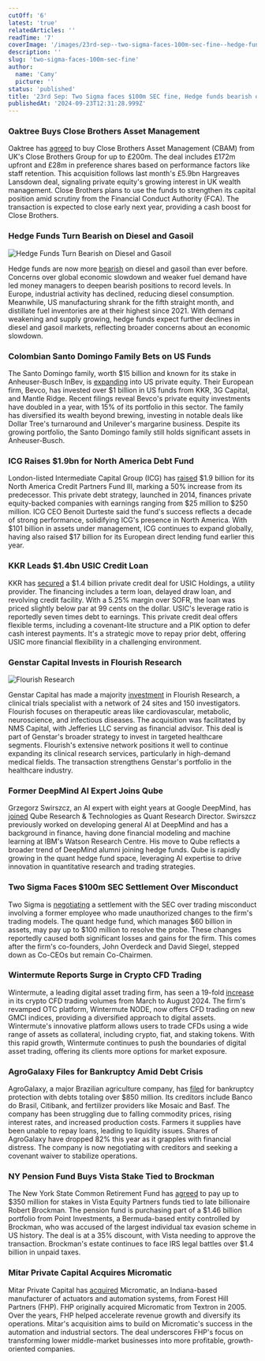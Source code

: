 ```yaml
---
cutOff: '6'
latest: 'true'
relatedArticles: ''
readTime: '7'
coverImage: '/images/23rd-sep--two-sigma-faces-100m-sec-fine--hedge-funds-bearish-on-diesel-b-YyNT.webp'
description: ''
slug: 'two-sigma-faces-100m-sec-fine'
author:
  name: 'Camy'
  picture: ''
status: 'published'
title: '23rd Sep: Two Sigma faces $100m SEC fine, Hedge funds bearish on diesel'
publishedAt: '2024-09-23T12:31:28.999Z'
---
```


### Oaktree Buys Close Brothers Asset Management

Oaktree has [agreed](https://www.privateequitywire.co.uk/oaktree-agrees-200m-deal-for-close-brothers-asset-management/) to buy Close Brothers Asset Management (CBAM) from UK's Close Brothers Group for up to £200m. The deal includes £172m upfront and £28m in preference shares based on performance factors like staff retention. This acquisition follows last month's £5.9bn Hargreaves Lansdown deal, signaling private equity's growing interest in UK wealth management. Close Brothers plans to use the funds to strengthen its capital position amid scrutiny from the Financial Conduct Authority (FCA). The transaction is expected to close early next year, providing a cash boost for Close Brothers.

### Hedge Funds Turn Bearish on Diesel and Gasoil

![Hedge Funds Turn Bearish on Diesel and Gasoil](/images/23rd-sep--two-sigma-faces-100m-sec-fine--hedge-funds-bearish-on-diesel-a-A5Nj.webp)

Hedge funds are now more [bearish](https://www.bnnbloomberg.ca/investing/2024/09/20/hedge-funds-turn-most-bearish-on-diesel-gasoil-on-record/) on diesel and gasoil than ever before. Concerns over global economic slowdown and weaker fuel demand have led money managers to deepen bearish positions to record levels. In Europe, industrial activity has declined, reducing diesel consumption. Meanwhile, US manufacturing shrank for the fifth straight month, and distillate fuel inventories are at their highest since 2021. With demand weakening and supply growing, hedge funds expect further declines in diesel and gasoil markets, reflecting broader concerns about an economic slowdown.

### Colombian Santo Domingo Family Bets on US Funds

The Santo Domingo family, worth $15 billion and known for its stake in Anheuser-Busch InBev, is [expanding](https://www.bloomberg.com/news/articles/2024-09-20/family-worth-15-billion-reveals-us-fund-bets-for-beer-fortune) into US private equity. Their European firm, Bevco, has invested over $1 billion in US funds from KKR, 3G Capital, and Mantle Ridge. Recent filings reveal Bevco's private equity investments have doubled in a year, with 15% of its portfolio in this sector. The family has diversified its wealth beyond brewing, investing in notable deals like Dollar Tree's turnaround and Unilever's margarine business. Despite its growing portfolio, the Santo Domingo family still holds significant assets in Anheuser-Busch.

### ICG Raises $1.9bn for North America Debt Fund

London-listed Intermediate Capital Group (ICG) has [raised](https://www.privateequitywire.co.uk/london-listed-icg-raises-1-9bn-for-north-america-private-debt-fund/) $1.9 billion for its North America Credit Partners Fund III, marking a 50% increase from its predecessor. This private debt strategy, launched in 2014, finances private equity-backed companies with earnings ranging from $25 million to $250 million. ICG CEO Benoit Durteste said the fund's success reflects a decade of strong performance, solidifying ICG's presence in North America. With $101 billion in assets under management, ICG continues to expand globally, having also raised $17 billion for its European direct lending fund earlier this year.

### KKR Leads $1.4bn USIC Credit Loan

KKR has [secured](https://www.privateequitywire.co.uk/kkr-leads-1-4bn-usic-private-credit-loan/) a $1.4 billion private credit deal for USIC Holdings, a utility provider. The financing includes a term loan, delayed draw loan, and revolving credit facility. With a 5.25% margin over SOFR, the loan was priced slightly below par at 99 cents on the dollar. USIC's leverage ratio is reportedly seven times debt to earnings. This private credit deal offers flexible terms, including a covenant-lite structure and a PIK option to defer cash interest payments. It's a strategic move to repay prior debt, offering USIC more financial flexibility in a challenging environment.

### Genstar Capital Invests in Flourish Research

![Flourish Research](/images/23rd-sep--two-sigma-faces-100m-sec-fine--hedge-funds-bearish-on-diesel-b-YyMz.webp)

Genstar Capital has made a majority [investment](https://www.privateequitywire.co.uk/genstar-capital-makes-majority-investment-in-clinical-trials-specialist-flourish-research/) in Flourish Research, a clinical trials specialist with a network of 24 sites and 150 investigators. Flourish focuses on therapeutic areas like cardiovascular, metabolic, neuroscience, and infectious diseases. The acquisition was facilitated by NMS Capital, with Jefferies LLC serving as financial advisor. This deal is part of Genstar's broader strategy to invest in targeted healthcare segments. Flourish's extensive network positions it well to continue expanding its clinical research services, particularly in high-demand medical fields. The transaction strengthens Genstar's portfolio in the healthcare industry.

### Former DeepMind AI Expert Joins Qube

Grzegorz Swirszcz, an AI expert with eight years at Google DeepMind, has [joined](https://www.hedgeweek.com/former-google-deepmind-ai-expert-joins-london-quant-qube/) Qube Research & Technologies as Quant Research Director. Swirszcz previously worked on developing general AI at DeepMind and has a background in finance, having done financial modeling and machine learning at IBM's Watson Research Centre. His move to Qube reflects a broader trend of DeepMind alumni joining hedge funds. Qube is rapidly growing in the quant hedge fund space, leveraging AI expertise to drive innovation in quantitative research and trading strategies.

### Two Sigma Faces $100m SEC Settlement Over Misconduct

Two Sigma is [negotiating](https://www.hedgeweek.com/two-sigma-in-100m-sec-settlement-talks-over-trading-misconduct/) a settlement with the SEC over trading misconduct involving a former employee who made unauthorized changes to the firm's trading models. The quant hedge fund, which manages $60 billion in assets, may pay up to $100 million to resolve the probe. These changes reportedly caused both significant losses and gains for the firm. This comes after the firm's co-founders, John Overdeck and David Siegel, stepped down as Co-CEOs but remain Co-Chairmen.

### Wintermute Reports Surge in Crypto CFD Trading

Wintermute, a leading digital asset trading firm, has seen a 19-fold [increase](https://www.hedgeweek.com/wintermute-reports-a-19x-rise-in-crypto-cfd-volumes/) in its crypto CFD trading volumes from March to August 2024. The firm's revamped OTC platform, Wintermute NODE, now offers CFD trading on new GMCI indices, providing a diversified approach to digital assets. Wintermute's innovative platform allows users to trade CFDs using a wide range of assets as collateral, including crypto, fiat, and staking tokens. With this rapid growth, Wintermute continues to push the boundaries of digital asset trading, offering its clients more options for market exposure.

### AgroGalaxy Files for Bankruptcy Amid Debt Crisis

AgroGalaxy, a major Brazilian agriculture company, has [filed](https://www.bnnbloomberg.ca/investing/commodities/2024/09/20/bb-citi-and-vert-listed-among-agrogalaxys-largest-creditors/#:~:text=\(Bloomberg\)%20%2D%2D%20Lenders%20Banco%20do,to%20file%20for%20bankruptcy%20protection.) for bankruptcy protection with debts totaling over $850 million. Its creditors include Banco do Brasil, Citibank, and fertilizer providers like Mosaic and Basf. The company has been struggling due to falling commodity prices, rising interest rates, and increased production costs. Farmers it supplies have been unable to repay loans, leading to liquidity issues. Shares of AgroGalaxy have dropped 82% this year as it grapples with financial distress. The company is now negotiating with creditors and seeking a covenant waiver to stabilize operations.

### NY Pension Fund Buys Vista Stake Tied to Brockman

The New York State Common Retirement Fund has [agreed](https://www.bnnbloomberg.ca/business/company-news/2024/09/20/ny-pension-buying-vista-stake-tied-to-late-billionaire-brockman/) to pay up to $350 million for stakes in Vista Equity Partners funds tied to late billionaire Robert Brockman. The pension fund is purchasing part of a $1.46 billion portfolio from Point Investments, a Bermuda-based entity controlled by Brockman, who was accused of the largest individual tax evasion scheme in US history. The deal is at a 35% discount, with Vista needing to approve the transaction. Brockman's estate continues to face IRS legal battles over $1.4 billion in unpaid taxes.

### Mitar Private Capital Acquires Micromatic

Mitar Private Capital has [acquired](https://www.pehub.com/forest-hill-partners-sells-manufacturer-micromatic-to-mitar-private-capital/) Micromatic, an Indiana-based manufacturer of actuators and automation systems, from Forest Hill Partners (FHP). FHP originally acquired Micromatic from Textron in 2005. Over the years, FHP helped accelerate revenue growth and diversify its operations. Mitar's acquisition aims to build on Micromatic's success in the automation and industrial sectors. The deal underscores FHP's focus on transforming lower middle-market businesses into more profitable, growth-oriented companies.
